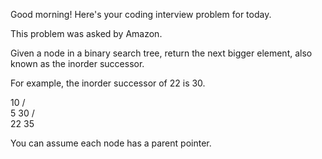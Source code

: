 Good morning! Here's your coding interview problem for today.

This problem was asked by Amazon.

Given a node in a binary search tree, return the next bigger element, also known
as the inorder successor.

For example, the inorder successor of 22 is 30.

   10
  /  \
 5    30
     /  \
   22    35


You can assume each node has a parent pointer.